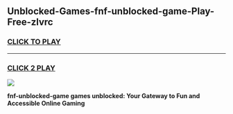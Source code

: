 
## Unblocked-Games-fnf-unblocked-game-Play-Free-zlvrc
<h3>
<a href="https://premium76.site?title=fnf-unblocked-game&ref=15A">CLICK TO PLAY</a></h3>
<hr>

<h3>
<a href="https://premium76.site?title=fnf-unblocked-game&ref=15A">CLICK 2 PLAY</a>
  
</h3>

<a href="https://premium76.site?title=fnf-unblocked-game&ref=15A"><img src="https://clearcache.store/games.png"></a>


**fnf-unblocked-game games unblocked: Your Gateway to Fun and Accessible Online Gaming**
